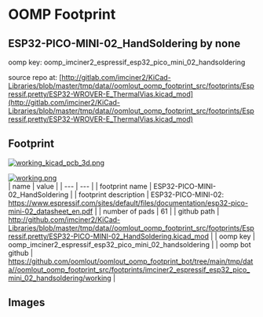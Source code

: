 # OOMP Footprint  
## ESP32-PICO-MINI-02_HandSoldering  by none  
  
oomp key: oomp_imciner2_espressif_esp32_pico_mini_02_handsoldering  
  
source repo at: [http://gitlab.com/imciner2/KiCad-Libraries/blob/master/tmp/data//oomlout_oomp_footprint_src/footprints/Espressif.pretty/ESP32-WROVER-E_ThermalVias.kicad_mod](http://gitlab.com/imciner2/KiCad-Libraries/blob/master/tmp/data//oomlout_oomp_footprint_src/footprints/Espressif.pretty/ESP32-WROVER-E_ThermalVias.kicad_mod)  
## Footprint  
  
[![working_kicad_pcb_3d.png](working_kicad_pcb_3d_600.png)](working_kicad_pcb_3d.png)  
  
[![working.png](working_600.png)](working.png)  
| name | value | 
| --- | --- | 
| footprint name | ESP32-PICO-MINI-02_HandSoldering | 
| footprint description | ESP32-PICO-MINI-02: https://www.espressif.com/sites/default/files/documentation/esp32-pico-mini-02_datasheet_en.pdf | 
| number of pads | 61 | 
| github path | http://github.com/imciner2/KiCad-Libraries/blob/master/tmp/data//oomlout_oomp_footprint_src/footprints/Espressif.pretty/ESP32-PICO-MINI-02_HandSoldering.kicad_mod | 
| oomp key | oomp_imciner2_espressif_esp32_pico_mini_02_handsoldering | 
| oomp bot github | https://github.com/oomlout/oomlout_oomp_footprint_bot/tree/main/tmp/data//oomlout_oomp_footprint_src/footprints/imciner2_espressif_esp32_pico_mini_02_handsoldering/working | 
## Images  
